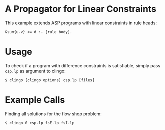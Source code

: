 # A Propagator for Linear Constraints

This example extends ASP programs with linear constraints in rule heads:

    &sum{u-v} <= d :- [rule body].

# Usage

To check if a program with difference constraints is satisfiable, simply pass
`csp.lp` as argument to clingo:

    $ clingo [clingo options] csp.lp [files]

# Example Calls

Finding all solutions for the flow shop problem:

    $ clingo 0 csp.lp fsE.lp fsI.lp

